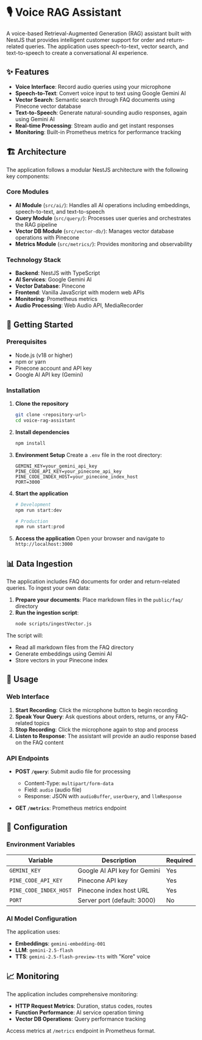 # 🎙️ Voice RAG Assistant

A voice-based Retrieval-Augmented Generation (RAG) assistant built with NestJS that provides intelligent customer support for order and return-related queries. The application uses speech-to-text, vector search, and text-to-speech to create a conversational AI experience.

## ✨ Features

- **Voice Interface**: Record audio queries using your microphone
- **Speech-to-Text**: Convert voice input to text using Google Gemini AI
- **Vector Search**: Semantic search through FAQ documents using Pinecone vector database
- **Text-to-Speech**: Generate natural-sounding audio responses, again using Gemini AI
- **Real-time Processing**: Stream audio and get instant responses
- **Monitoring**: Built-in Prometheus metrics for performance tracking

## 🏗️ Architecture

The application follows a modular NestJS architecture with the following key components:

### Core Modules

- **AI Module** (`src/ai/`): Handles all AI operations including embeddings, speech-to-text, and text-to-speech
- **Query Module** (`src/query/`): Processes user queries and orchestrates the RAG pipeline
- **Vector DB Module** (`src/vector-db/`): Manages vector database operations with Pinecone
- **Metrics Module** (`src/metrics/`): Provides monitoring and observability

### Technology Stack

- **Backend**: NestJS with TypeScript
- **AI Services**: Google Gemini AI
- **Vector Database**: Pinecone
- **Frontend**: Vanilla JavaScript with modern web APIs
- **Monitoring**: Prometheus metrics
- **Audio Processing**: Web Audio API, MediaRecorder

## 🚀 Getting Started

### Prerequisites

- Node.js (v18 or higher)
- npm or yarn
- Pinecone account and API key
- Google AI API key (Gemini)

### Installation

1. **Clone the repository**

   ```bash
   git clone <repository-url>
   cd voice-rag-assistant
   ```

2. **Install dependencies**

   ```bash
   npm install
   ```

3. **Environment Setup**
   Create a `.env` file in the root directory:

   ```env
   GEMINI_KEY=your_gemini_api_key
   PINE_CODE_API_KEY=your_pinecone_api_key
   PINE_CODE_INDEX_HOST=your_pinecone_index_host
   PORT=3000
   ```

4. **Start the application**

   ```bash
   # Development
   npm run start:dev

   # Production
   npm run start:prod
   ```

5. **Access the application**
   Open your browser and navigate to `http://localhost:3000`

## 📊 Data Ingestion

The application includes FAQ documents for order and return-related queries. To ingest your own data:

1. **Prepare your documents**: Place markdown files in the `public/faq/` directory
2. **Run the ingestion script**:
   ```bash
   node scripts/ingestVector.js
   ```

The script will:

- Read all markdown files from the FAQ directory
- Generate embeddings using Gemini AI
- Store vectors in your Pinecone index

## 🎯 Usage

### Web Interface

1. **Start Recording**: Click the microphone button to begin recording
2. **Speak Your Query**: Ask questions about orders, returns, or any FAQ-related topics
3. **Stop Recording**: Click the microphone again to stop and process
4. **Listen to Response**: The assistant will provide an audio response based on the FAQ content

### API Endpoints

- **POST `/query`**: Submit audio file for processing
  - Content-Type: `multipart/form-data`
  - Field: `audio` (audio file)
  - Response: JSON with `audioBuffer`, `userQuery`, and `llmResponse`

- **GET `/metrics`**: Prometheus metrics endpoint

## 🔧 Configuration

### Environment Variables

| Variable               | Description                  | Required |
| ---------------------- | ---------------------------- | -------- |
| `GEMINI_KEY`           | Google AI API key for Gemini | Yes      |
| `PINE_CODE_API_KEY`    | Pinecone API key             | Yes      |
| `PINE_CODE_INDEX_HOST` | Pinecone index host URL      | Yes      |
| `PORT`                 | Server port (default: 3000)  | No       |

### AI Model Configuration

The application uses:

- **Embeddings**: `gemini-embedding-001`
- **LLM**: `gemini-2.5-flash`
- **TTS**: `gemini-2.5-flash-preview-tts` with "Kore" voice

## 📈 Monitoring

The application includes comprehensive monitoring:

- **HTTP Request Metrics**: Duration, status codes, routes
- **Function Performance**: AI service operation timing
- **Vector DB Operations**: Query performance tracking

Access metrics at `/metrics` endpoint in Prometheus format.
